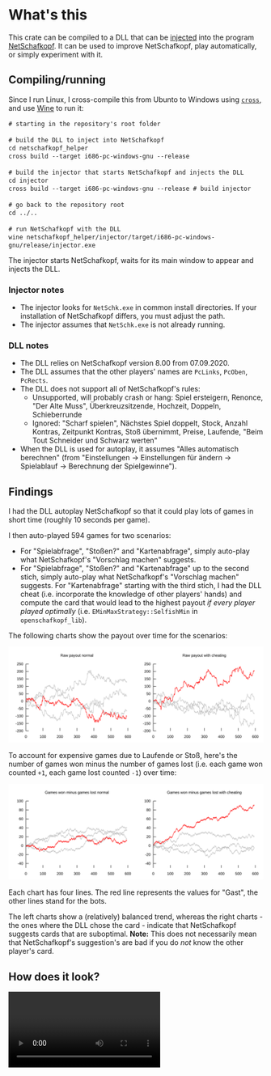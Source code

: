 # What's this

This crate can be compiled to a DLL that can be [injected](https://en.wikipedia.org/wiki/DLL_injection) into the program [NetSchafkopf](https://www.cutesoft.com/downloads.htm). It can be used to improve NetSchafkopf, play automatically, or simply experiment with it.

## Compiling/running

Since I run Linux, I cross-compile this from Ubunto to Windows using [`cross`](https://github.com/cross-rs/cross), and use [Wine](https://www.winehq.org/) to run it:

```
# starting in the repository's root folder

# build the DLL to inject into NetSchafkopf
cd netschafkopf_helper
cross build --target i686-pc-windows-gnu --release

# build the injector that starts NetSchafkopf and injects the DLL
cd injector
cross build --target i686-pc-windows-gnu --release # build injector

# go back to the repository root
cd ../..

# run NetSchafkopf with the DLL
wine netschafkopf_helper/injector/target/i686-pc-windows-gnu/release/injector.exe
```

The injector starts NetSchafkopf, waits for its main window to appear and injects the DLL.

### Injector notes

* The injector looks for `NetSchk.exe` in common install directories. If your installation of NetSchafkopf differs, you must adjust the path.
* The injector assumes that `NetSchk.exe` is not already running.

### DLL notes

* The DLL relies on NetSchafkopf version 8.00 from 07.09.2020.
* The DLL assumes that the other players' names are `PcLinks`, `PcOben`, `PcRects`.
* The DLL does not support all of NetSchafkopf's rules:
  * Unsupported, will probably crash or hang: Spiel ersteigern, Renonce, "Der Alte Muss", Überkreuzsitzende, Hochzeit, Doppeln, Schieberrunde
  * Ignored: "Scharf spielen", Nächstes Spiel doppelt, Stock, Anzahl Kontras, Zeitpunkt Kontras, Stoß übernimmt, Preise, Laufende, "Beim Tout Schneider und Schwarz werten"
* When the DLL is used for autoplay, it assumes "Alles automatisch berechnen" (from "Einstellungen -> Einstellungen für <Spieler> ändern -> Spielablauf -> Berechnung der Spielgewinne").

## Findings

I had the DLL autoplay NetSchafkopf so that it could play lots of games in short time (roughly 10 seconds per game).

I then auto-played 594 games for two scenarios:
* For "Spielabfrage", "Stoßen?" and "Kartenabfrage", simply auto-play what NetSchafkopf's "Vorschlag machen" suggests.
* For "Spielabfrage", "Stoßen?" and "Kartenabfrage" up to the second stich, simply auto-play what NetSchafkopf's "Vorschlag machen" suggests. For "Kartenabfrage" starting with the third stich, I had the DLL cheat (i.e. incorporate the knowledge of other players' hands) and compute the card that would lead to the highest payout *if every player played optimally* (i.e. `EMinMaxStrategy::SelfishMin` in `openschafkopf_lib`).

The following charts show the payout over time for the scenarios:

![Payout over time](misc/chart_payout.svg "Payout over time without resp. with cheating")

To account for expensive games due to Laufende or Stoß, here's the number of games won minus the number of games lost (i.e. each game won counted `+1`, each game lost counted `-1`) over time:

![Games won minus games lost over time](misc/chart_games_won_minus_lost.svg "Games won minus games lost over time without resp. with cheating")

Each chart has four lines. The red line represents the values for "Gast", the other lines stand for the bots.

The left charts show a (relatively) balanced trend, whereas the right charts - the ones where the DLL chose the card - indicate that NetSchafkopf suggests cards that are suboptimal. **Note:** This does not necessarily mean that NetSchafkopf's suggestion's are bad if you do *not* know the other player's card.

## How does it look?

![Screencast of NetSchafkopf autoplayed by injected DLL](misc/screencast_autoplay.mp4 "Netschafkopf auto-played by injected DLL")
